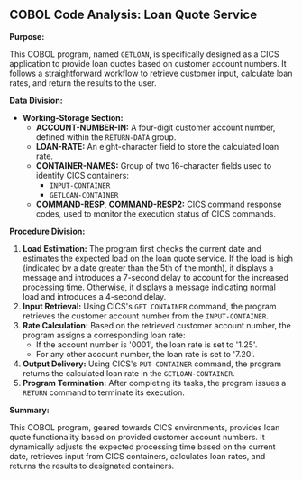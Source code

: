 ## COBOL Code Analysis: Loan Quote Service

**Purpose:**

This COBOL program, named `GETLOAN`,  is specifically designed as a CICS application to provide loan quotes based on customer account numbers. It follows a straightforward workflow to retrieve customer input, calculate loan rates, and return the results to the user.

**Data Division:**

*   **Working-Storage Section:** 
    *   **ACCOUNT-NUMBER-IN:** A four-digit customer account number, defined within the `RETURN-DATA` group.
    *   **LOAN-RATE:** An eight-character field to store the calculated loan rate.
    *   **CONTAINER-NAMES:** Group of two 16-character fields used to identify CICS containers:
        *   `INPUT-CONTAINER`
        *   `GETLOAN-CONTAINER`
    *   **COMMAND-RESP**, **COMMAND-RESP2:** CICS command response codes, used to monitor the execution status of CICS commands.

**Procedure Division:**

1.  **Load Estimation:** The program first checks the current date and estimates the expected load on the loan quote service. If the load is high (indicated by a date greater than the 5th of the month), it displays a message and introduces a 7-second delay to account for the increased processing time. Otherwise, it displays a message indicating normal load and introduces a 4-second delay.
2.  **Input Retrieval:** Using CICS's `GET CONTAINER` command, the program retrieves the customer account number from the `INPUT-CONTAINER`.
3.  **Rate Calculation:** Based on the retrieved customer account number, the program assigns a corresponding loan rate:
    *   If the account number is '0001', the loan rate is set to '1.25'.
    *   For any other account number, the loan rate is set to '7.20'.
4.  **Output Delivery:** Using CICS's `PUT CONTAINER` command, the program returns the calculated loan rate in the `GETLOAN-CONTAINER`.
5.  **Program Termination:** After completing its tasks, the program issues a `RETURN` command to terminate its execution.

**Summary:**

This COBOL program, geared towards CICS environments, provides loan quote functionality based on provided customer account numbers. It dynamically adjusts the expected processing time based on the current date, retrieves input from CICS containers, calculates loan rates, and returns the results to designated containers.
